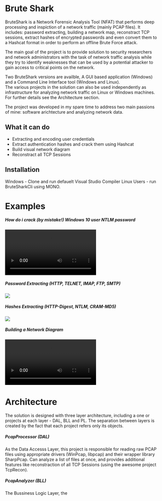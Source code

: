 # Brute Shark

BruteShark is a Network Forensic Analysis Tool (NFAT) that performs deep processing and inspiction of a network traffic (mainly PCAP files). It includes: password extracting, building a network map, reconstract TCP sessions, extract hashes of encrypted passwords and even convert them to a Hashcat format in order to perform an offline Brute Force attack.

The main goal of the project is to provide solution to security researchers and network administrators with the task of network traffic analysis while they try to identify weaknesses that can be used by a potential attacker to gain access to critical points on the network.

Two BruteShark versions are availble, A GUI based application (Windows) and a Command Line Interface tool (Windows and Linux).  
The various projects in the solution can also be used independently as infrastructure for analyzing network traffic on Linux or Windows machines. For further details see the Architecture section.

The project was developed in my spare time to address two main passions of mine: software arichtecture and analyzing network data.

## What it can do
* Extracting and encoding user credentials 
* Extract authentication hashes and crack them using Hashcat
* Build visual network diagram
* Reconstract all TCP Sessions

## Installation
Windows - Clone and run defauelt Visual Studio Compiler
Linux Users - run BruteSharkCli using MONO.

# Examples
##### How do i crack (by mistake!) Windows 10 user NTLM password
![](NTLM_With_Comments.mp4)
##### Password Extracting (HTTP, TELNET, IMAP, FTP, SMTP)
![](Passwords.PNG)
##### Hashes Extracting (HTTP-Digest, NTLM, CRAM-MD5)
![](Hashes.PNG)
##### Building a Network Diagram
![](Network_Map.mp4)

# Architecture
The solution is designed with three layer architecture, including a one or projects at each layer - DAL, BLL and PL.
The separation between layers is created by the fact that each project refers only its objects.
##### PcapProcessor (DAL)
As the Data Accesss Layer, this project is responsible for reading raw PCAP files using appropriate drivers (WinPcap, libpcap) and their wrapper library SharpPcap.
Can analyze a list of files at once, and provides additional features like reconstraction of all TCP Sessions (using the awesome project TcpRecon).
##### PcapAnalyzer (BLL)
The Bussiness Logic Layer, the 
